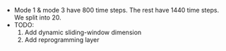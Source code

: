 - Mode 1 & mode 3 have 800 time steps. The rest have 1440 time steps. We split into 20.
- TODO:
    1. Add dynamic sliding-window dimension
    2. Add reprogramming layer